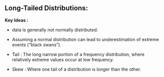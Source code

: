 ## Long-Tailed Distributions:

**Key Ideas :**
- data is generally not normally distributed.
- Assuming a normal distribution can lead to underestimation of extreme events (“black swans”).

- Tail : The long narrow portion of a frequency distribution, where relatively extreme values occur at low frequency.
- Skew : Where one tail of a distribution is longer than the other.
